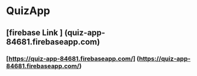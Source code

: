 # QuizApp

## [firebase Link ] (quiz-app-84681.firebaseapp.com)

### [https://quiz-app-84681.firebaseapp.com/] (https://quiz-app-84681.firebaseapp.com/)
